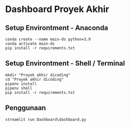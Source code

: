 # Dashboard Proyek Akhir

## Setup Environtment - Anaconda

```
conda create --name main-ds python=3.9
conda activate main-ds
pip install -r requirements.txt
```

## Setup Environtment - Shell / Terminal
```
mkdir "Proyek akhir dicoding"
cd "Proyek akhir dicoding"
pipenv install
pipenv shell
pip install -r requirements.txt
```
## Penggunaan
```streamlit run Dashboard\dashboard.py```